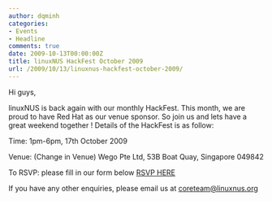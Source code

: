 ```yaml
---
author: dqminh
categories:
- Events
- Headline
comments: true
date: 2009-10-13T00:00:00Z
title: linuxNUS HackFest October 2009
url: /2009/10/13/linuxnus-hackfest-october-2009/
---
```


Hi guys,

linuxNUS is back again with our monthly HackFest. This month, we are proud to have Red Hat as our venue sponsor. So join us and lets have a great weekend together ! Details of the HackFest is as follow:

Time: 1pm-6pm, 17th October 2009

Venue: (Change in Venue) Wego Pte Ltd, 53B Boat Quay, Singapore 049842

To RSVP: please fill in our form below <a href="https://spreadsheets.google.com/a/linuxnus.org/viewform?formkey=dEVnWHVOU1I3anhYcWp0akpmNVNHamc6MA">RSVP HERE</a>

If you have any other enquiries, please email us at coreteam@linuxnus.org
